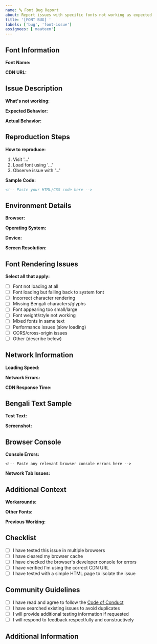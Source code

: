 ```yaml
---
name: 🔤 Font Bug Report
about: Report issues with specific fonts not working as expected
title: '[FONT BUG] '
labels: ['bug', 'font-issue']
assignees: ['maateen']
---
```


## Font Information

**Font Name:**
<!-- Which specific font is having issues? -->

**CDN URL:**
<!-- The exact CDN URL you're using (e.g., https://fonts.maateen.me/nikosh/font.css) -->

## Issue Description

**What's not working:**
<!-- Describe the specific issue with the font -->

**Expected Behavior:**
<!-- What should happen when the font loads correctly? -->

**Actual Behavior:**
<!-- What's actually happening? -->

## Reproduction Steps

**How to reproduce:**

1. Visit '...'
2. Load font using '...'
3. Observe issue with '...'

**Sample Code:**

```html
<!-- Paste your HTML/CSS code here -->
```

## Environment Details

**Browser:**
<!-- e.g., Chrome 120.0.6099.109, Firefox 121.0, Safari 17.2 -->

**Operating System:**
<!-- e.g., Windows 11, macOS Sonoma 14.2, Ubuntu 22.04 -->

**Device:**
<!-- Desktop, Mobile (specify model), Tablet -->

**Screen Resolution:**
<!-- If relevant for rendering issues -->

## Font Rendering Issues

**Select all that apply:**

- [ ] Font not loading at all
- [ ] Font loading but falling back to system font
- [ ] Incorrect character rendering
- [ ] Missing Bengali characters/glyphs
- [ ] Font appearing too small/large
- [ ] Font weight/style not working
- [ ] Mixed fonts in same text
- [ ] Performance issues (slow loading)
- [ ] CORS/cross-origin issues
- [ ] Other (describe below)

## Network Information

**Loading Speed:**
<!-- Is the font loading slowly? -->

**Network Errors:**
<!-- Any 404, 403, or other HTTP errors? -->

**CDN Response Time:**
<!-- If you can measure, how long does the font take to load? -->

## Bengali Text Sample

**Test Text:**
<!-- Provide the Bengali text that's not rendering correctly -->

**Screenshot:**
<!-- If possible, attach a screenshot showing the rendering issue -->

## Browser Console

**Console Errors:**

```text
<!-- Paste any relevant browser console errors here -->
```

**Network Tab Issues:**
<!-- Any failed requests or warnings in the browser's network tab? -->

## Additional Context

**Workarounds:**
<!-- Have you found any temporary solutions? -->

**Other Fonts:**
<!-- Do other fonts from the CDN work correctly? -->

**Previous Working:**
<!-- Did this font work before? When did it stop working? -->

## Checklist

- [ ] I have tested this issue in multiple browsers
- [ ] I have cleared my browser cache
- [ ] I have checked the browser's developer console for errors
- [ ] I have verified I'm using the correct CDN URL
- [ ] I have tested with a simple HTML page to isolate the issue

## Community Guidelines

- [ ] I have read and agree to follow the [Code of Conduct](../../CODE_OF_CONDUCT.md)
- [ ] I have searched existing issues to avoid duplicates
- [ ] I will provide additional testing information if requested
- [ ] I will respond to feedback respectfully and constructively

## Additional Information

<!-- Any other details that might help diagnose the font issue -->
